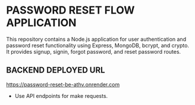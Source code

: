 # PASSWORD RESET FLOW APPLICATION

This repository contains a Node.js application for user authentication and password reset functionality using Express, MongoDB, bcrypt, and crypto. It provides signup, signin, forgot password, and reset password routes.

## BACKEND DEPLOYED URL 

https://password-reset-be-athv.onrender.com

 - Use API endpoints for make requests.
